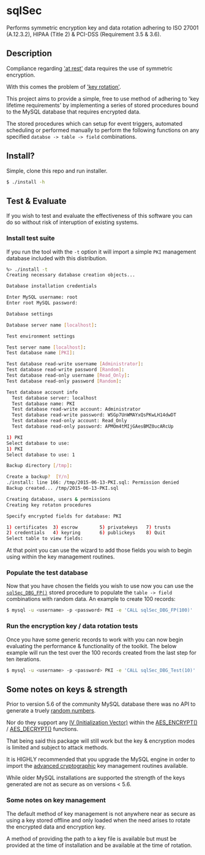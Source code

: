 # sqlSec #
Performs symmetric encryption key and data rotation adhering to ISO 27001
(A.12.3.2), HIPAA (Title 2) & PCI-DSS (Requirement 3.5 & 3.6).

## Description ##
Compliance regarding ['at rest'](http://www.slideshare.net/SISAInfosec/key-management-techniques-sisa-presentation-at-ges-conference)
data requires the use of symmetric encryption.

With this comes the problem of ['key rotation'](http://www.secureconsulting.net/2008/03/the_key_management_lifecycle_1.html).

This project aims to provide a simple, free to use method of adhering to 'key
lifetime requirements' by implementing a series of stored procedures bound to
the MySQL database that requires encrypted data.

The stored procedures which can setup for event triggers, automated scheduling
or performed manually to perform the following functions on any specified
`databse -> table -> field` combinations.

## Install? ##
Simple, clone this repo and run installer.

```sh
$ ./install -h
```

## Test & Evaluate ##
If you wish to test and evaluate the effectiveness of this software you can do
so without risk of interuption of existing systems.

### Install test suite ###
If you run the tool with the `-t` option it will import a simple `PKI` management
database included with this distribution.

```sh
%> ./install -t
Creating necessary database creation objects...

Database installation credentials

Enter MySQL username: root
Enter root MySQL password: 

Database settings

Database server name [localhost]: 

Test environment settings

Test server name [localhost]: 
Test database name [PKI]: 

Test database read-write username [Administrator]: 
Test database read-write password [Random]: 
Test database read-only username [Read_Only]: 
Test database read-only password [Random]: 

Test database account info
  Test database server: localhost
  Test database name: PKI
  Test database read-write account: Administrator
  Test database read-write password: WSGp7UnWMAYxQsPKwLH14dwDT
  Test database read-only account: Read_Only
  Test database read-only password: APMOm4tMIjGAesBMZ0ucARcUp

1) PKI
Select database to use: 
1) PKI
Select database to use: 1

Backup directory [/tmp]: 

Create a backup?  [Y/n] 
./install: line 166: /tmp/2015-06-13-PKI.sql: Permission denied
Backup created... /tmp/2015-06-13-PKI.sql

Creating database, users & permissions
Creating key rotaton procedures

Specify encrypted fields for database: PKI

1) certificates  3) escrow        5) privatekeys   7) trusts
2) credentials   4) keyring       6) publickeys    8) Quit
Select table to view fields: 
```

At that point you can use the wizard to add those fields you wish to begin
using within the key management routines.

### Populate the test database ###
Now that you have chosen the fields you wish to use now you can use the
[`sqlSec_DBG_FP()`](https://github.com/jas-/sqlSec/blob/master/templates/sqlSec-procs.sql#L325-L395)
stored procedure to populate the `table -> field` combinations with random
data. An example to create 100 records:

```sh
$ mysql -u <username> -p <password> PKI -e 'CALL sqlSec_DBG_FP(100)'
```

### Run the encryption key / data rotation tests ###
Once you have some generic records to work with you can now begin evaluating
the performance & functionality of the toolkit. The below example will run
the test over the 100 records created from the last step for ten iterations.

```sh
$ mysql -u <username> -p <password> PKI -e 'CALL sqlSec_DBG_Test(10)'
```

## Some notes on keys & strength ##
Prior to version 5.6 of the community MySQL database there was no API to 
generate a truely [random numbers](http://dev.mysql.com/doc/refman/5.6/en/encryption-functions.html#function_random-bytes).

Nor do they support any [IV (Initialization
Vector)](http://whatis.techtarget.com/definition/initialization-vector-IV)
within the [AES_ENCRYPT()](https://dev.mysql.com/doc/refman/5.6/en/encryption-functions.html#function_aes-encrypt)
/ [AES_DECRYPT()](https://dev.mysql.com/doc/refman/5.6/en/encryption-functions.html#function_aes-decrypt)
functions.

That being said this package will still work but the key & encryption modes
is limited and subject to attack methods.

It is HIGHLY recommended that you upgrade the MySQL engine in order to import
the [advanced cryptographic](https://dev.mysql.com/doc/refman/5.6/en/server-system-variables.html#sysvar_block_encryption_mode)
key management routines available.

While older MySQL installations are supported the strength of the keys generated
are not as secure as on versions < 5.6.

### Some notes on key management ###
The default method of key management is not anywhere near as secure as using
a key stored offline and only loaded when the need arises to rotate the
encrypted data and encryption key.

A method of providing the path to a key file is available but must be provided
at the time of installation and be available at the time of rotation.